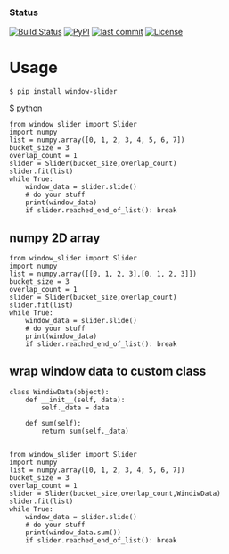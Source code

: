 ### Status
[![Build Status](https://travis-ci.org/imravishar/sliding_window.svg?branch=master)](https://travis-ci.org/imravishar/sliding_window)
[![PyPI](https://img.shields.io/pypi/v/window-slider.svg)](https://pypi.python.org/pypi/window-slider)
[![last commit](https://img.shields.io/github/last-commit/imravishar/sliding_window.svg?label=last%20commit)](https://github.com/imravishar/sliding_window/commits/master)
[![License](https://img.shields.io/hexpm/l/plug.svg)](https://tldrlegal.com/license/apache-license-2.0-(apache-2.0))

**Usage**
=========
    $ pip install window-slider
    
$ python

    from window_slider import Slider
    import numpy
    list = numpy.array([0, 1, 2, 3, 4, 5, 6, 7])
    bucket_size = 3
    overlap_count = 1
    slider = Slider(bucket_size,overlap_count)
    slider.fit(list)       
    while True:
        window_data = slider.slide()
        # do your stuff
        print(window_data)
        if slider.reached_end_of_list(): break

numpy 2D array
-
    from window_slider import Slider
    import numpy
    list = numpy.array([[0, 1, 2, 3],[0, 1, 2, 3]])
    bucket_size = 3
    overlap_count = 1
    slider = Slider(bucket_size,overlap_count)
    slider.fit(list)       
    while True:
        window_data = slider.slide()
        # do your stuff
        print(window_data)
        if slider.reached_end_of_list(): break

wrap window data to custom class
-
    class WindiwData(object):
        def __init__(self, data):
            self._data = data
        
        def sum(self):
            return sum(self._data)
            
    
    from window_slider import Slider
    import numpy
    list = numpy.array([0, 1, 2, 3, 4, 5, 6, 7])
    bucket_size = 3
    overlap_count = 1
    slider = Slider(bucket_size,overlap_count,WindiwData)
    slider.fit(list)       
    while True:
        window_data = slider.slide()
        # do your stuff
        print(window_data.sum())
        if slider.reached_end_of_list(): break